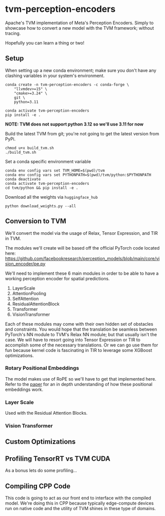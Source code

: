 # tvm-perception-encoders
Apache's TVM implementation of Meta's Perception Encoders. Simply to showcase how to convert a new model with the TVM framework; without tracing.

Hopefully you can learn a thing or two!

## Setup

When setting up a new conda environment; make sure you don't have any clashing variables in your system's environment.

```
conda create -n tvm-perception-encoders -c conda-forge \
    "llvmdev>=15" \
    "cmake>=3.24" \
    git \
    python=3.11

conda activate tvm-perception-encoders
pip install -e .
```
**NOTE: TVM does not support python 3.12 so we'll use 3.11 for now**


Build the latest TVM from git; you're not going to get the latest version from PyPi.
```
chmod u+x build_tvm.sh
./build_tvm.sh
```


Set a conda specific environment variable
```
conda env config vars set TVM_HOME=$(pwd)/tvm
conda env config vars set PYTHONPATH=$(pwd)/tvm/python:$PYTHONPATH
conda deactivate
conda activate tvm-perception-encoders
cd tvm/python && pip install -e .
```

Download all the weights via `huggingface_hub`
```
python download_weights.py --all
```

## Conversion to TVM
We'll convert the model via the usage of Relax, Tensor Expression, and TIR in TVM.

The modules we'll create will be based off the official PyTorch code located here:
https://github.com/facebookresearch/perception_models/blob/main/core/vision_encoder/pe.py

We'll need to implement these 6 main modules in order to be able to have a working perception encoder for spatial predictions.

1. LayerScale
2. AttentionPooling
3. SelfAttention
4. ResidualAttentionBlock
5. Transformer
6. VisionTransformer

Each of these modules may come with their own hidden set of obstacles and constraints. You would hope that the translation be seamless between PyTorch's NN module to TVM's Relax NN module; but that usually isn't the case. We will have to resort going into Tensor Expression or TIR to accomplish some of the necessary translations. Or we can go use them for fun because kernel code is fascinating in TIR to leverage some XGBoost optimizations.

### Rotary Positional Embeddings
The model makes use of RoPE so we'll have to get that implemented here. Refer to the [paper](https://arxiv.org/pdf/2104.09864) for an in depth understanding of how these positional embeddings work.

### Layer Scale
Used with the Residual Attention Blocks.

### Vision Transformer

## Custom Optimizations

## Profiling TensorRT vs TVM CUDA
As a bonus lets do some profiling...

## Compiling CPP Code
This code is going to act as our front end to interface with the compiled model. We're doing this in CPP because typically edge-compute devices run on native code and the utility of TVM shines in these type of domains.